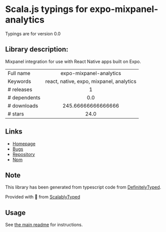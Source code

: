 
# Scala.js typings for expo-mixpanel-analytics

Typings are for version 0.0

## Library description:
Mixpanel integration for use with React Native apps built on Expo.

|                    |                 |
| ------------------ | :-------------: |
| Full name          | expo-mixpanel-analytics |
| Keywords           | react, native, expo, mixpanel, analytics |
| # releases         | 1 |
| # dependents       | 0.0 |
| # downloads        | 245.66666666666666 |
| # stars            | 24.0 |

## Links
- [Homepage](https://github.com/codekadiya/expo-mixpanel-analytics#readme)
- [Bugs](https://github.com/codekadiya/expo-mixpanel-analytics/issues)
- [Repository](https://github.com/codekadiya/expo-mixpanel-analytics)
- [Npm](https://www.npmjs.com/package/expo-mixpanel-analytics)
    


## Note
This library has been generated from typescript code from [DefinitelyTyped](https://definitelytyped.org).

Provided with :purple_heart: from [ScalablyTyped](https://github.com/oyvindberg/ScalablyTyped)

## Usage
See [the main readme](../../readme.md) for instructions.



